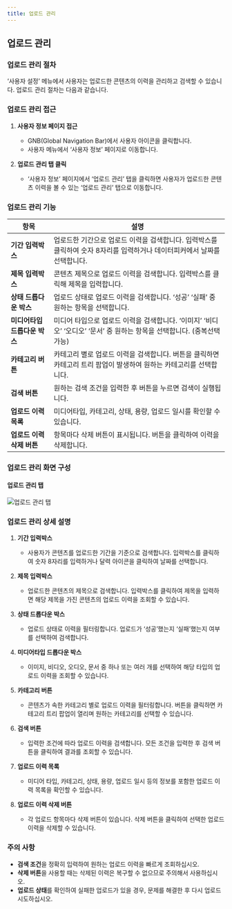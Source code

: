```yaml
---
title: 업로드 관리
---
```

## 업로드 관리

### 업로드 관리 절차

‘사용자 설정’ 메뉴에서 사용자는 업로드한 콘텐츠의 이력을 관리하고 검색할 수 있습니다. 업로드 관리 절차는 다음과 같습니다.

### 업로드 관리 접근

1. **사용자 정보 페이지 접근**
   - GNB(Global Navigation Bar)에서 사용자 아이콘을 클릭합니다.
   - 사용자 메뉴에서 ‘사용자 정보’ 페이지로 이동합니다.

2. **업로드 관리 탭 클릭**
   - ‘사용자 정보’ 페이지에서 ‘업로드 관리’ 탭을 클릭하면 사용자가 업로드한 콘텐츠 이력을 볼 수 있는 ‘업로드 관리’ 탭으로 이동합니다.

### 업로드 관리 기능

| 항목                   | 설명                                                                 |
|----------------------|--------------------------------------------------------------------|
| **기간 입력박스**         | 업로드한 기간으로 업로드 이력을 검색합니다. 입력박스를 클릭하여 숫자 8자리를 입력하거나 데이터피커에서 날짜를 선택합니다. |
| **제목 입력박스**         | 콘텐츠 제목으로 업로드 이력을 검색합니다. 입력박스를 클릭해 제목을 입력합니다.                           |
| **상태 드롭다운 박스**     | 업로드 상태로 업로드 이력을 검색합니다. ‘성공’ ‘실패’ 중 원하는 항목을 선택합니다.                       |
| **미디어타입 드롭다운 박스** | 미디어 타입으로 업로드 이력을 검색합니다. ‘이미지’ ‘비디오’ ‘오디오’ ‘문서’ 중 원하는 항목을 선택합니다. (중복선택 가능) |
| **카테고리 버튼**        | 카테고리 별로 업로드 이력을 검색합니다. 버튼을 클릭하면 카테고리 트리 팝업이 발생하여 원하는 카테고리를 선택합니다. |
| **검색 버튼**           | 원하는 검색 조건을 입력한 후 버튼을 누르면 검색이 실행됩니다.                                         |
| **업로드 이력 목록**      | 미디어타입, 카테고리, 상태, 용량, 업로드 일시를 확인할 수 있습니다.                                     |
| **업로드 이력 삭제 버튼**  | 항목마다 삭제 버튼이 표시됩니다. 버튼을 클릭하여 이력을 삭제합니다.                                    |

### 업로드 관리 화면 구성

#### 업로드 관리 탭

![업로드 관리 탭](path/to/upload_management_tab_image.png)

### 업로드 관리 상세 설명

1. **기간 입력박스**
   - 사용자가 콘텐츠를 업로드한 기간을 기준으로 검색합니다. 입력박스를 클릭하여 숫자 8자리를 입력하거나 달력 아이콘을 클릭하여 날짜를 선택합니다.

2. **제목 입력박스**
   - 업로드한 콘텐츠의 제목으로 검색합니다. 입력박스를 클릭하여 제목을 입력하면 해당 제목을 가진 콘텐츠의 업로드 이력을 조회할 수 있습니다.

3. **상태 드롭다운 박스**
   - 업로드 상태로 이력을 필터링합니다. 업로드가 ‘성공’했는지 ‘실패’했는지 여부를 선택하여 검색합니다.

4. **미디어타입 드롭다운 박스**
   - 이미지, 비디오, 오디오, 문서 중 하나 또는 여러 개를 선택하여 해당 타입의 업로드 이력을 조회할 수 있습니다.

5. **카테고리 버튼**
   - 콘텐츠가 속한 카테고리 별로 업로드 이력을 필터링합니다. 버튼을 클릭하면 카테고리 트리 팝업이 열리며 원하는 카테고리를 선택할 수 있습니다.

6. **검색 버튼**
   - 입력한 조건에 따라 업로드 이력을 검색합니다. 모든 조건을 입력한 후 검색 버튼을 클릭하여 결과를 조회할 수 있습니다.

7. **업로드 이력 목록**
   - 미디어 타입, 카테고리, 상태, 용량, 업로드 일시 등의 정보를 포함한 업로드 이력 목록을 확인할 수 있습니다.

8. **업로드 이력 삭제 버튼**
   - 각 업로드 항목마다 삭제 버튼이 있습니다. 삭제 버튼을 클릭하여 선택한 업로드 이력을 삭제할 수 있습니다.

### 주의 사항

- **검색 조건**을 정확히 입력하여 원하는 업로드 이력을 빠르게 조회하십시오.
- **삭제 버튼**을 사용할 때는 삭제된 이력은 복구할 수 없으므로 주의해서 사용하십시오.
- **업로드 상태**를 확인하여 실패한 업로드가 있을 경우, 문제를 해결한 후 다시 업로드 시도하십시오.
